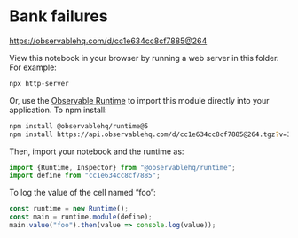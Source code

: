 # Bank failures

https://observablehq.com/d/cc1e634cc8cf7885@264

View this notebook in your browser by running a web server in this folder. For
example:

~~~sh
npx http-server
~~~

Or, use the [Observable Runtime](https://github.com/observablehq/runtime) to
import this module directly into your application. To npm install:

~~~sh
npm install @observablehq/runtime@5
npm install https://api.observablehq.com/d/cc1e634cc8cf7885@264.tgz?v=3
~~~

Then, import your notebook and the runtime as:

~~~js
import {Runtime, Inspector} from "@observablehq/runtime";
import define from "cc1e634cc8cf7885";
~~~

To log the value of the cell named “foo”:

~~~js
const runtime = new Runtime();
const main = runtime.module(define);
main.value("foo").then(value => console.log(value));
~~~

